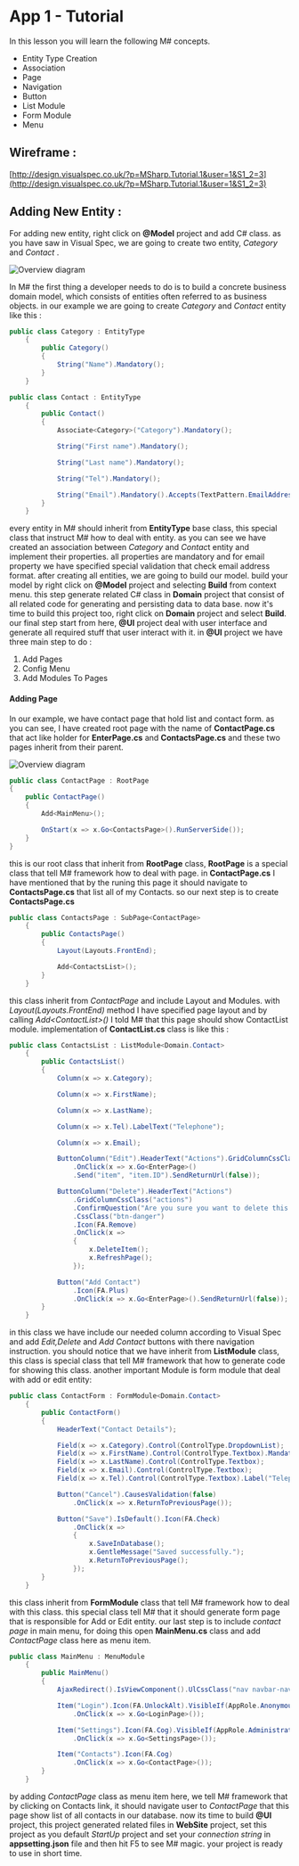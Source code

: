 # App 1 - Tutorial
In this lesson you will learn the following M# concepts.

- Entity Type Creation
- Association
- Page
- Navigation
- Button
- List Module
- Form Module
- Menu 


## Wireframe :
[http://design.visualspec.co.uk/?p=MSharp.Tutorial.1&user=1&S1_2=3](http://design.visualspec.co.uk/?p=MSharp.Tutorial.1&user=1&S1_2=3)

## Adding New Entity :
For adding new entity, right click on **@Model** project and add C# class. as you have saw in Visual Spec, we are going to create two entity, *Category* and *Contact* .

![Overview diagram](Model-Overview.png "M# Overview")

In M# the first thing a developer needs to do is to build a concrete business domain model, which consists of entities often referred to as business objects. in our example we are going to create *Category* and *Contact* entity like this :
```C#
public class Category : EntityType
    {
        public Category()
        {
            String("Name").Mandatory();
        }
    }
```

```C#
public class Contact : EntityType
    {
        public Contact()
        {
            Associate<Category>("Category").Mandatory();

            String("First name").Mandatory();

            String("Last name").Mandatory();

            String("Tel").Mandatory();

            String("Email").Mandatory().Accepts(TextPattern.EmailAddress);
        }
    }
```

every entity in M# should inherit from **EntityType** base class, this special class that instruct M# how to deal with entity. as you can see we have created an association between *Category* and *Contac*t entity and implement their properties. all properties are mandatory and for email property we have specified special validation that check email address format. 
after creating all entities, we are going to build our model. build your model by right click on **@Model** project and selecting **Build** from context menu. this step generate related C# class in **Domain** project that consist of all related code for generating and persisting data to data base. now it's time to build this project too, right click on **Domain** project and select **Build**. our final step start from here, **@UI** project deal with user interface and generate all required stuff that user interact with it. in **@UI** project we have three main step to do :
1. Add Pages
2. Config Menu
3. Add Modules To Pages

#### Adding Page
In our example, we have contact page that hold list and contact form. as you can see, I have created root page with the name of **ContactPage.cs** that act like holder for **EnterPage.cs** and **ContactsPage.cs** and these two pages inherit from their parent.

![Overview diagram](UI-Overview.png "M# Overview")

```C#
public class ContactPage : RootPage
{
    public ContactPage()
    {
        Add<MainMenu>();

        OnStart(x => x.Go<ContactsPage>().RunServerSide());
    }
}
```
this  is our root class that inherit from **RootPage** class, **RootPage** is a special class that tell M# framework how to deal with page. in **ContactPage.cs** I have mentioned that by the runing this page it should navigate to **ContactsPage.cs** that list all of my Contacts. so our next step is to create **ContactsPage.cs**
```C#
public class ContactsPage : SubPage<ContactPage>
    {
        public ContactsPage()
        {
            Layout(Layouts.FrontEnd);

            Add<ContactsList>();
        }
    }
```
this class inherit from *ContactPage* and include Layout and Modules. with *Layout(Layouts.FrontEnd)* method I have specified page layout and by calling *Add\<ContactList>()* I told M# that this page should show ContactList module. implementation of **ContactList.cs** class is like this :
```C#
public class ContactsList : ListModule<Domain.Contact>
    {
        public ContactsList()
        {
            Column(x => x.Category);

            Column(x => x.FirstName);

            Column(x => x.LastName);

            Column(x => x.Tel).LabelText("Telephone");

            Column(x => x.Email);

            ButtonColumn("Edit").HeaderText("Actions").GridColumnCssClass("actions").Icon(FA.Edit)
                .OnClick(x => x.Go<EnterPage>()
                .Send("item", "item.ID").SendReturnUrl(false));

            ButtonColumn("Delete").HeaderText("Actions")
                .GridColumnCssClass("actions")
                .ConfirmQuestion("Are you sure you want to delete this Contact?")
                .CssClass("btn-danger")
                .Icon(FA.Remove)
                .OnClick(x =>
                {
                    x.DeleteItem();
                    x.RefreshPage();
                });

            Button("Add Contact")
                .Icon(FA.Plus)
                .OnClick(x => x.Go<EnterPage>().SendReturnUrl(false));
        }
    }
```
in this class we have include our needed column according to Visual Spec and add *Edit,Delete* and *Add Contact* buttons with there navigation instruction. you should notice that we have inherit from **ListModule** class, this class is special class that tell M# framework that how to generate code for showing this class.
another important Module is form module that deal with add or edit entity:
```C#
public class ContactForm : FormModule<Domain.Contact>
    {
        public ContactForm()
        {
            HeaderText("Contact Details");

            Field(x => x.Category).Control(ControlType.DropdownList);
            Field(x => x.FirstName).Control(ControlType.Textbox).Mandatory();
            Field(x => x.LastName).Control(ControlType.Textbox);
            Field(x => x.Email).Control(ControlType.Textbox);
            Field(x => x.Tel).Control(ControlType.Textbox).Label("Telephone");

            Button("Cancel").CausesValidation(false)
                .OnClick(x => x.ReturnToPreviousPage());

            Button("Save").IsDefault().Icon(FA.Check)
                .OnClick(x =>
                {
                    x.SaveInDatabase();
                    x.GentleMessage("Saved successfully.");
                    x.ReturnToPreviousPage();
                });
        }
    }
```
this class inherit from **FormModule** class that tell M# framework how to deal with this class. this special class tell M# that it should generate form page that is responsible for Add or Edit entity.
our last step is to include *contact page* in main menu, for doing this open **MainMenu.cs** class and add *ContactPage* class here as menu item.
```C#
public class MainMenu : MenuModule
    {
        public MainMenu()
        {
            AjaxRedirect().IsViewComponent().UlCssClass("nav navbar-nav dropped-submenu");

            Item("Login").Icon(FA.UnlockAlt).VisibleIf(AppRole.Anonymous)
                .OnClick(x => x.Go<LoginPage>());

            Item("Settings").Icon(FA.Cog).VisibleIf(AppRole.Administrator)
                .OnClick(x => x.Go<SettingsPage>());

            Item("Contacts").Icon(FA.Cog)
                .OnClick(x => x.Go<ContactPage>());
        }
    }
```
by adding *ContactPage* class as menu item here, we tell M# framework that by clicking on Contacts link, it should navigate user to *ContactPage* that this page show list of all contacts in our database. 
now its time to build **@UI** project, this project generated related files in **WebSite** project, set this project as you default *StartUp* project and set your *connection string* in **appsetting.json** file and then hit F5 to see M# magic. your project is ready to use in short time.